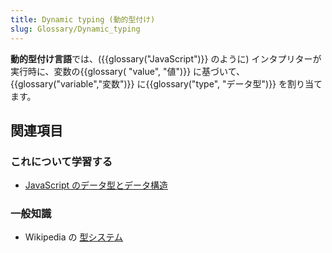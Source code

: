 ```yaml
---
title: Dynamic typing (動的型付け)
slug: Glossary/Dynamic_typing
---
```


**動的型付け言語**では、({{glossary("JavaScript")}} のように) インタプリターが実行時に、変数の{{glossary( "value", "値")}} に基づいて、{{glossary("variable","変数")}} に{{glossary("type", "データ型")}} を割り当てます。

## 関連項目

### これについて学習する

- [JavaScript のデータ型とデータ構造](/ja/docs/Web/JavaScript/Data_structures)

### 一般知識

- Wikipedia の [型システム](https://ja.wikipedia.org/wiki/型システム#静的型付けと動的型付け_2)
